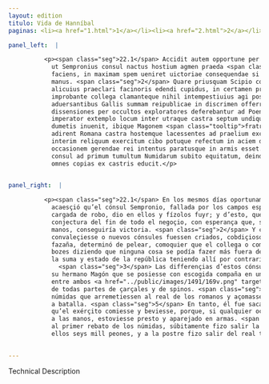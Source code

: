 ```yaml
---
layout: edition
titulo: Vida de Hanníbal
paginas: <li><a href="1.html">1</a></li><li><a href="2.html">2</a></li><li><a href="3.html">3</a></li><li><a href="4.html">4</a></li><li><a href="5.html">5</a></li><li><a href="6.html">6</a></li><li><a href="7.html">7</a></li><li><a href="8.html">8</a></li><li><a href="9.html">9</a></li><li><a href="10.html">10</a></li><li><a href="11.html">11</a></li><li><a href="12.html">12</a></li><li><a href="13.html">13</a></li><li><a href="14.html">14</a></li><li><a href="15.html">15</a></li><li><a href="16.html">16</a></li><li><a href="17.html">17</a></li><li><a href="18.html">18</a></li><li><a href="19.html">19</a></li><li><a href="20.html">20</a></li><li><a href="21.html">21</a></li><li><a href="22.html">22</a></li><li><a href="23.html">23</a></li><li><a href="24.html">24</a></li><li><a href="25.html">25</a></li><li><a href="26.html">26</a></li><li><a href="27.html">27</a></li><li><a href="28.html">28</a></li><li><a href="29.html">29</a></li><li><a href="30.html">30</a></li><li><a href="31.html">31</a></li><li><a href="32.html">32</a></li><li><a href="33.html">33</a></li><li><a href="34.html">34</a></li><li><a href="35.html">35</a></li><li><a href="36.html">36</a></li><li><a href="37.html">37</a></li><li><a href="38.html">38</a></li><li><a href="39.html">39</a></li><li><a href="40.html">40</a></li><li><a href="41.html">41</a></li><li><a href="42.html">42</a></li><li><a href="43.html">43</a></li><li><a href="44.html">44</a></li><li><a href="45.html">45</a></li><li><a href="46.html">46</a></li><li><a href="47.html">47</a></li><li><a href="48.html">48</a></li><li><a href="49.html">49</a></li><li><a href="50.html">50</a></li><li><a href="51.html">51</a></li><li><a href="52.html">52</a></li><li><a href="53.html">53</a></li><li><a href="54.html">54</a></li><li><a href="55.html">55</a></li><li><a href="56.html">56</a></li><li><a href="57.html">57</a></li><li><a href="58.html">58</a></li><li><a href="59.html">59</a></li><li><a href="60.html">60</a></li><li><a href="61.html">61</a></li><li><a href="62.html">62</a></li><li><a href="63.html">63</a></li><li><a href="64.html">64</a></li><li><a href="65.html">65</a></li><li><a href="66.html">66</a></li><li><a href="67.html">67</a></li><li><a href="68.html">68</a></li><li><a href="69.html">69</a></li><li><a href="70.html">70</a></li><li><a href="71.html">71</a></li><li><a href="72.html">72</a></li><li><a href="73.html">73</a></li><li><a href="74.html">74</a></li><li><a href="75.html">75</a></li><li><a href="76.html">76</a></li><li><a href="77.html">77</a></li><li><a href="78.html">78</a></li><li><a href="79.html">79</a></li><li><a href="80.html">80</a></li><li><a href="81.html">81</a></li><li><a href="82.html">82</a></li><li><a href="83.html">83</a></li><li><a href="84.html">84</a></li><li><a href="85.html">85</a></li><li><a href="86.html">86</a></li><li><a href="87.html">87</a></li><li><a href="88.html">88</a></li><li><a href="89.html">89</a></li><li><a href="90.html">90</a></li><li><a href="91.html">91</a></li><li><a href="92.html">92</a></li><li><a href="93.html">93</a></li><li><a href="94.html">94</a></li><li><a href="95.html">95</a></li><li><a href="96.html">96</a></li>

panel_left:  |

          <p><span class="seg">22.1</span> Accidit autem opportune per eos dies,
            ut Sempronius consul nactus hostium agmen praeda <span class="tooltip">graue<span class="tooltiptext">graui <span class="siglas">U</span> </span></span> palatumque per agros inuaderet <span class="tooltip">in fugamque<span class="tooltiptext">infugique <span class="siglas">U</span> </span></span> coniiceret; atque ex ea re prospere gesta de euentu totius rei coniecturam
            faciens, in maximam spem ueniret uictoriae consequendae si iusta acie consereretur
            manus. <span class="seg">2</span> Quare priusquam Scipio conualesceret et noui consules crearentur,
            alicuius praeclari facinoris edendi cupidus, in certamen prodire decreuit. Rem<span class="nota"><sup>21</sup><span class="texto_nota">En U G S r s no hay puntuación fuerte: «decreuit rem improbante».</span></span>
            improbante collega clamanteque nihil intempestiuius agi posse, quam omnibus prope
            aduersantibus Gallis summam reipublicae in discrimen offerre. <span class="seg">3</span> Horum
            dissensiones per occultos exploratores deferebantur ad Poenum. Quibus cognitis callidus
            imperator extemplo locum inter utraque castra septum undique et uestitum uepribus et
            dumetis inuenit, ibique Magonem <span class="tooltip">fratrem<span class="tooltiptext"><span class="om"><i>om. </i>fratrem</span> <span class="siglas">G s</span> </span></span> cum <span class="tooltip">delecta<span class="tooltiptext">dilecta <span class="siglas">G s</span> </span></span> manu consistere iussit. <span class="seg">4</span> Deinde equitibus Numidis negocium dedit, ut
            adirent Romana castra hostemque lacessentes ad praelium excirent. <span class="seg">5 </span>Ipse
            interim reliquum exercitum cibo potuque refectum in aciem deducit, ut in omnem
            occasionem gerendae rei intentus paratusque in armis esset. <span class="seg">6</span> Sempronius
            consul ad primum tumultum Numidarum subito equitatum, deinde sex milia peditum, postremo
            omnes copias ex castris educit.</p>
        

panel_right:  |

          <p><span class="seg">22.1</span> En los mesmos días oportunamente
            acaesçió qu’el cónsul Sempronio, fallada por los campos esparzida gente de los enemigos
            cargada de robo, dio en ellos y fízolos fuyr; y d’esto, que se fizo prósperamente, fizo
            conjectura del fin de todo el negoçio, con esperança que, si en batalla veniessen a las
            manos, conseguiría victoria. <span class="seg">2</span> Y con el tal intento, antes que Scipión
            convaleçiesse o nuevos cónsules fuessen criados, cobdiçioso de obrar alguna muy clara
            fazaña, determinó de pelear, comoquier que el collega o compañero lo tachava y dava
            bozes diziendo que ninguna cosa se podía fazer más fuera de tiempo que poner en peligro
            la suma y estado de la república teniendo allí por contrarios quasi todos los galos.
              <span class="seg">3</span> Las differençias d’estos cónsules por espías se <span class="tooltip">denunciavan<span class="tooltiptext">dennnciavan  </span></span> a <span class="persName">Hanníbal</span>, y, sabidas, luego el cauteloso capitán mandó a
            su hermano Magón que se posiesse con escogida compaña en un logar que él avía fallado
            entre ambos <a href="../public/images/1491/169v.png" target="new"><img class="facs" src="{site.url}/Vitae/public/images/facs_icon.jpg"/></a>[169v,a] los reales, vestido
            de todas partes de çarçales y de spinos. <span class="seg">4</span> Y dio cargo a los cavalleros
            númidas que arremetiessen al real de los romanos y açomassen al enemigo para le enridar
            a batalla. <span class="seg">5</span> En tanto, él fue sacando su gente y puso la az en orden y fizo
            qu’el exérçito comiesse y beviesse, porque, si qualquier occasión recresçiesse de venir
            a las manos, estoviesse presto y aparejado en armas. <span class="seg">6</span> El cónsul Sempronio,
            al primer rebato de los númidas, súbitamente fizo salir la gente de cavallo y luego tras
            ellos seys mill peones, y a la postre fizo salir del real todas las otras compañas.</p>
        

---
```


Technical Description 